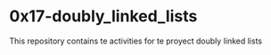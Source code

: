 # 0x17-doubly_linked_lists
This repository contains te activities for te proyect doubly linked lists